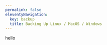 ```yaml
---
permalink: false
eleventyNavigation:
  key: backup
  title: Backing Up Linux / MacOS / Windows
---
```

hello